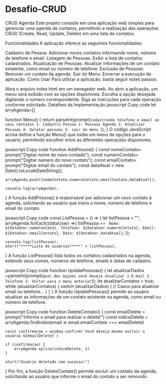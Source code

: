 # Desafio-CRUD

CRUD Agenda
Este projeto consiste em uma aplicação web simples para gerenciar uma agenda de contatos, permitindo a realização das operações CRUD (Create, Read, Update, Delete) em uma lista de contatos.

Funcionalidades
A aplicação oferece as seguintes funcionalidades:

Cadastro de Pessoa: Adicionar novos contatos informando nome, número de telefone e email.
Listagem de Pessoas: Exibir a lista de contatos cadastrados.
Atualização de Pessoas: Atualizar informações de um contato existente, como email ou número de telefone.
Exclusão de Pessoas: Remover um contato da agenda.
Sair do Menu: Encerrar a execução da aplicação.
Como Usar
Para utilizar a aplicação, basta seguir estes passos:

Abra o arquivo index.html em um navegador web.
Ao abrir a aplicação, um menu será exibido com as opções disponíveis.
Escolha a opção desejada digitando o número correspondente.
Siga as instruções para cada operação conforme solicitado.
Detalhes da Implementação
javascript
Copy code
let arryAgenda=[]

function Menu() {
    return parseInt(prompt(`cadastrando telefone e email ao seus contatos
    1- Cadastro Pessoa
    2- Pessoas Agenda
    3- Atualizar Pessoas
    4- Deletar pessoas
    5- sair do menu
    `));
}
O código JavaScript acima define a função Menu() que exibe um menu de opções para o usuário, permitindo escolher entre as diferentes operações disponíveis.

javascript
Copy code
function AddPessoa() {
    const nomeContato= prompt("Digitar nome do novo contado");
    const numeroContato= prompt("Digitar número do novo contato");
    const emailContato= prompt("Digitar email do cantato");
    const dataAtual = new Date().toLocaleDateString();
    
    arryAgenda.push({nomeContato,numeroContato,emailContato,dataAtual});

    console.log(arryAgenda);
}
A função AddPessoa() é responsável por adicionar um novo contato à agenda, solicitando ao usuário que insira o nome, número de telefone e email do contato.

javascript
Copy code
const ListPessoa = () => {
    let listPessoa = "";
    arryAgenda.forEach((dataUser) =>{
        listPessoa += `
        Nome: ${dataUser.nomeContato}, Telefone: ${dataUser.numeroContato}, Email: ${dataUser.emailContato}, Data: ${dataUser.dataAtual}`;
    });

    console.log(listPessoa);
    alert("*****Lista de usuários*****" + listPessoa);
}
A função ListPessoa() lista todos os contatos cadastrados na agenda, exibindo seus nomes, números de telefone, emails e datas de cadastro.

javascript
Copy code
function UpdatePessoas() {
    let  atualizarDados =parseInt(prompt(`qual das opçoes você deseja atualizar
    1-E-mail
    2-Telefone
    3- Voltar para o menu anterior`));
let atualizarContatos = true;
while (atualizarContatos) {
    switch (atualizarDados) {
        // Casos para atualizar email ou telefone...
    }
} 
}
A função UpdatePessoas() permite ao usuário atualizar as informações de um contato existente na agenda, como email ou número de telefone.

javascript
Copy code
function DeleteContato() {
    const emailDelete = prompt("Informe o email para realizar o delete!")
    const indiceDelete = arryAgenda.findIndex(email => email.emailContato === emailDelete)

    const confirmacao = window.confirm(`Você deseja mesmo excluir o usuário ${emailDelete}`)
    
    if (confirmacao) {
        arryAgenda.splice(indiceDelete, 1)
    }

    alert("Usuário deletado com sucesso!")
}
Por fim, a função DeleteContato() permite excluir um contato da agenda, solicitando ao usuário que informe o email do contato a ser removido.
